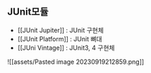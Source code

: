 ## JUnit모듈
- [[JUnit Jupiter]]  : JUnit 구현체
- [[JUnit Platform]]  :  JUnit 뼈대
- [[JUni Vintage]]   : JUnit3, 4 구현체

![[assets/Pasted image 20230919212859.png]]
